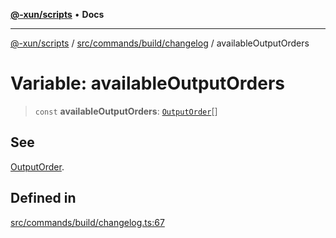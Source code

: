 [**@-xun/scripts**](../../../../../README.md) • **Docs**

***

[@-xun/scripts](../../../../../README.md) / [src/commands/build/changelog](../README.md) / availableOutputOrders

# Variable: availableOutputOrders

> `const` **availableOutputOrders**: [`OutputOrder`](../enumerations/OutputOrder.md)[]

## See

[OutputOrder](../enumerations/OutputOrder.md).

## Defined in

[src/commands/build/changelog.ts:67](https://github.com/Xunnamius/xscripts/blob/0bf89cad7426062a1d0f1ed6b9e69c1e60c734aa/src/commands/build/changelog.ts#L67)
